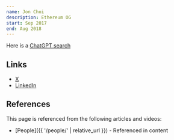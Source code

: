 ```yaml
---
name: Jon Choi
description: Ethereum OG
start: Sep 2017
end: Aug 2018
---
```


Here is a [ChatGPT search](https://chatgpt.com/share/e/68a8e968-8464-8002-a997-bbcdb5bd2f6a)

## Links
- [X](https://x.com/jon_choi_)
- [LinkedIn](https://www.linkedin.com/in/jonathan-choi/)

## References

This page is referenced from the following articles and videos:

- [People]({{ '/people/' | relative_url }}) - Referenced in content